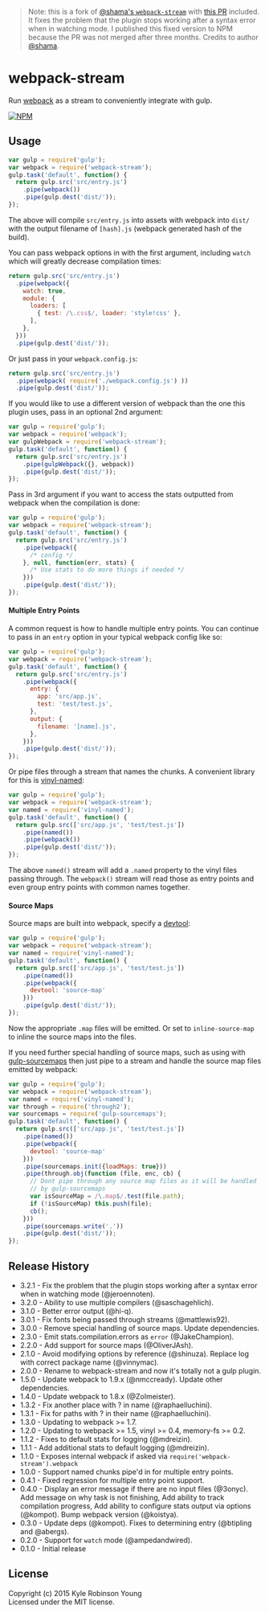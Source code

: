 > Note: this is a fork of [@shama's `webpack-stream`](https://github.com/shama/webpack-stream) with [this PR](https://github.com/shama/webpack-stream/pull/126) included. It fixes the problem that the plugin stops working after a syntax error when in watching mode. I published this fixed version to NPM because the PR was not merged after three months. Credits to author [@shama](https://github.com/shama).

# webpack-stream 

Run [webpack](https://github.com/webpack/webpack) as a stream to conveniently integrate with gulp.

[![NPM](https://nodei.co/npm/webpack-stream-fixed.png?downloads=true)](https://nodei.co/npm/webpack-stream-fixed/)

## Usage

```js
var gulp = require('gulp');
var webpack = require('webpack-stream');
gulp.task('default', function() {
  return gulp.src('src/entry.js')
    .pipe(webpack())
    .pipe(gulp.dest('dist/'));
});
```

The above will compile `src/entry.js` into assets with webpack into `dist/` with the output filename of `[hash].js` (webpack generated hash of the build).

You can pass webpack options in with the first argument, including `watch` which will greatly decrease compilation times:

```js
return gulp.src('src/entry.js')
  .pipe(webpack({
    watch: true,
    module: {
      loaders: [
        { test: /\.css$/, loader: 'style!css' },
      ],
    },
  }))
  .pipe(gulp.dest('dist/'));
```

Or just pass in your `webpack.config.js`:

```js
return gulp.src('src/entry.js')
  .pipe(webpack( require('./webpack.config.js') ))
  .pipe(gulp.dest('dist/'));
```

If you would like to use a different version of webpack than the one this plugin uses, pass in an optional 2nd argument:

```js
var gulp = require('gulp');
var webpack = require('webpack');
var gulpWebpack = require('webpack-stream');
gulp.task('default', function() {
  return gulp.src('src/entry.js')
    .pipe(gulpWebpack({}, webpack))
    .pipe(gulp.dest('dist/'));
});
```

Pass in 3rd argument if you want to access the stats outputted from webpack when the compilation is done:


```js
var gulp = require('gulp');
var webpack = require('webpack-stream');
gulp.task('default', function() {
  return gulp.src('src/entry.js')
    .pipe(webpack({
      /* config */
    }, null, function(err, stats) {
      /* Use stats to do more things if needed */
    }))
    .pipe(gulp.dest('dist/'));
});
```

#### Multiple Entry Points

A common request is how to handle multiple entry points. You can continue to pass in an `entry` option in your typical webpack config like so:

```js
var gulp = require('gulp');
var webpack = require('webpack-stream');
gulp.task('default', function() {
  return gulp.src('src/entry.js')
    .pipe(webpack({
      entry: {
        app: 'src/app.js',
        test: 'test/test.js',
      },
      output: {
        filename: '[name].js',
      },
    }))
    .pipe(gulp.dest('dist/'));
});
```

Or pipe files through a stream that names the chunks. A convenient library for this is [vinyl-named](https://github.com/shama/vinyl-named):

```js
var gulp = require('gulp');
var webpack = require('webpack-stream');
var named = require('vinyl-named');
gulp.task('default', function() {
  return gulp.src(['src/app.js', 'test/test.js'])
    .pipe(named())
    .pipe(webpack())
    .pipe(gulp.dest('dist/'));
});
```

The above `named()` stream will add a `.named` property to the vinyl files passing through. The `webpack()` stream will read those as entry points and even group entry points with common names together.

#### Source Maps

Source maps are built into webpack, specify a [devtool](https://webpack.github.io/docs/configuration.html#devtool):

```js
var gulp = require('gulp');
var webpack = require('webpack-stream');
var named = require('vinyl-named');
gulp.task('default', function() {
  return gulp.src(['src/app.js', 'test/test.js'])
    .pipe(named())
    .pipe(webpack({
      devtool: 'source-map'
    }))
    .pipe(gulp.dest('dist/'));
});
```

Now the appropriate `.map` files will be emitted. Or set to `inline-source-map`
to inline the source maps into the files.

If you need further special handling of source maps, such as using with
[gulp-sourcemaps](https://github.com/floridoo/gulp-sourcemaps) then just pipe
to a stream and handle the source map files emitted by webpack:

```js
var gulp = require('gulp');
var webpack = require('webpack-stream');
var named = require('vinyl-named');
var through = require('through2');
var sourcemaps = require('gulp-sourcemaps');
gulp.task('default', function() {
  return gulp.src(['src/app.js', 'test/test.js'])
    .pipe(named())
    .pipe(webpack({
      devtool: 'source-map'
    }))
    .pipe(sourcemaps.init({loadMaps: true}))
    .pipe(through.obj(function (file, enc, cb) {
      // Dont pipe through any source map files as it will be handled
      // by gulp-sourcemaps
      var isSourceMap = /\.map$/.test(file.path);
      if (!isSourceMap) this.push(file);
      cb();
    }))
    .pipe(sourcemaps.write('.'))
    .pipe(gulp.dest('dist/'));
});
```

## Release History
* 3.2.1 - Fix the problem that the plugin stops working after a syntax error when in watching mode (@jeroennoten).
* 3.2.0 - Ability to use multiple compilers (@saschagehlich).
* 3.1.0 - Better error output (@hi-q).
* 3.0.1 - Fix fonts being passed through streams (@mattlewis92).
* 3.0.0 - Remove special handling of source maps. Update dependencies.
* 2.3.0 - Emit stats.compilation.errors as `error` (@JakeChampion).
* 2.2.0 - Add support for source maps (@OliverJAsh).
* 2.1.0 - Avoid modifying options by reference (@shinuza). Replace log with correct package name (@vinnymac).
* 2.0.0 - Rename to webpack-stream and now it's totally not a gulp plugin.
* 1.5.0 - Update webpack to 1.9.x (@nmccready). Update other dependencies.
* 1.4.0 - Update webpack to 1.8.x (@Zolmeister).
* 1.3.2 - Fix another place with ? in name (@raphaelluchini).
* 1.3.1 - Fix for paths with ? in their name (@raphaelluchini).
* 1.3.0 - Updating to webpack >= 1.7.
* 1.2.0 - Updating to webpack >= 1.5, vinyl >= 0.4, memory-fs >= 0.2.
* 1.1.2 - Fixes to default stats for logging (@mdreizin).
* 1.1.1 - Add additional stats to default logging (@mdreizin).
* 1.1.0 - Exposes internal webpack if asked via `require('webpack-stream').webpack`
* 1.0.0 - Support named chunks pipe'd in for multiple entry points.
* 0.4.1 - Fixed regression for multiple entry point support.
* 0.4.0 - Display an error message if there are no input files (@3onyc). Add message on why task is not finishing, Add ability to track compilation progress, Add ability to configure stats output via options (@kompot). Bump webpack version (@koistya).
* 0.3.0 - Update deps (@kompot). Fixes to determining entry (@btipling and @abergs).
* 0.2.0 - Support for `watch` mode (@ampedandwired).
* 0.1.0 - Initial release

## License
Copyright (c) 2015 Kyle Robinson Young  
Licensed under the MIT license.
